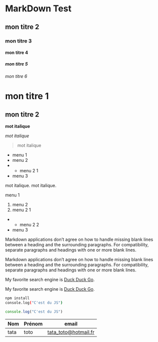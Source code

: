# MarkDown Test
## mon titre 2
### mon titre 3
#### mon titre 4
##### mon titre 5
###### mon titre 6    

mon titre 1
===========

mon titre 2
-----------



__mot italique__

_mot italique_

>mot italique


- menu 1
- menu 2
- - menu 2 1
- menu 3

mot italique. 
mot italique.

 menu 1
1.  menu 2
2. menu 2 1
- - menu 2 2
- menu 3

Markdown applications don’t agree on how to handle missing blank lines between a heading and the surrounding paragraphs. For compatibility, separate paragraphs and headings with one or more blank lines.

Markdown applications don’t agree on how to handle missing blank lines between a heading and the surrounding paragraphs. For compatibility, separate paragraphs and headings with one or more blank lines.

My favorite search engine is [Duck Duck Go](https://duckduckgo.com).



My favorite search engine is [Duck Duck Go](https://duckduckgo.com "The best search engine for privacy").


```bash
npm install
console.log("C'est du JS")

```


```javascript
console.log("C'est du JS")

```


| Nom | Prénom | email |
|-----|--------|-------|
| tata | toto| tata_toto@hotmail.fr